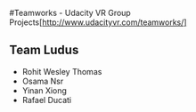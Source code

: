 #Teamworks - Udacity VR Group Projects[http://www.udacityvr.com/teamworks/]

## Team Ludus

- Rohit Wesley Thomas
- Osama Nsr
- Yinan Xiong
- Rafael Ducati

